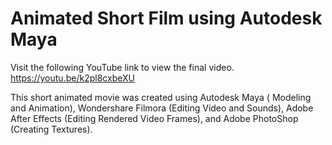 # Animated Short Film using Autodesk Maya

Visit the following YouTube link to view the final video.
https://youtu.be/k2pl8cxbeXU

This short animated movie was created using Autodesk Maya ( Modeling and Animation), Wondershare Filmora (Editing Video and Sounds), Adobe After Effects (Editing Rendered Video Frames), and Adobe PhotoShop (Creating Textures).
